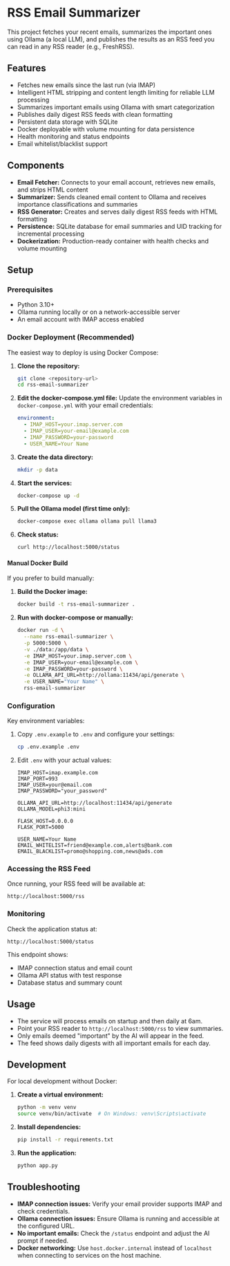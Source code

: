 # RSS Email Summarizer

This project fetches your recent emails, summarizes the important ones using Ollama (a local LLM), and publishes the results as an RSS feed you can read in any RSS reader (e.g., FreshRSS).

## Features

- Fetches new emails since the last run (via IMAP)
- Intelligent HTML stripping and content length limiting for reliable LLM processing
- Summarizes important emails using Ollama with smart categorization
- Publishes daily digest RSS feeds with clean formatting
- Persistent data storage with SQLite
- Docker deployable with volume mounting for data persistence
- Health monitoring and status endpoints
- Email whitelist/blacklist support

## Components

- **Email Fetcher:** Connects to your email account, retrieves new emails, and strips HTML content
- **Summarizer:** Sends cleaned email content to Ollama and receives importance classifications and summaries
- **RSS Generator:** Creates and serves daily digest RSS feeds with HTML formatting
- **Persistence:** SQLite database for email summaries and UID tracking for incremental processing
- **Dockerization:** Production-ready container with health checks and volume mounting

## Setup

### Prerequisites

- Python 3.10+
- Ollama running locally or on a network-accessible server
- An email account with IMAP access enabled

### Docker Deployment (Recommended)

The easiest way to deploy is using Docker Compose:

1. **Clone the repository:**

   ```bash
   git clone <repository-url>
   cd rss-email-summarizer
   ```

2. **Edit the docker-compose.yml file:**
   Update the environment variables in `docker-compose.yml` with your email credentials:

   ```yaml
   environment:
     - IMAP_HOST=your.imap.server.com
     - IMAP_USER=your-email@example.com
     - IMAP_PASSWORD=your-password
     - USER_NAME=Your Name
   ```

3. **Create the data directory:**

   ```bash
   mkdir -p data
   ```

4. **Start the services:**

   ```bash
   docker-compose up -d
   ```

5. **Pull the Ollama model (first time only):**

   ```bash
   docker-compose exec ollama ollama pull llama3
   ```

6. **Check status:**
   ```bash
   curl http://localhost:5000/status
   ```

#### Manual Docker Build

If you prefer to build manually:

1. **Build the Docker image:**

   ```bash
   docker build -t rss-email-summarizer .
   ```

2. **Run with docker-compose or manually:**
   ```bash
   docker run -d \
     --name rss-email-summarizer \
     -p 5000:5000 \
     -v ./data:/app/data \
     -e IMAP_HOST=your.imap.server.com \
     -e IMAP_USER=your-email@example.com \
     -e IMAP_PASSWORD=your-password \
     -e OLLAMA_API_URL=http://ollama:11434/api/generate \
     -e USER_NAME="Your Name" \
     rss-email-summarizer
   ```

### Configuration

Key environment variables:

1. Copy `.env.example` to `.env` and configure your settings:

   ```bash
   cp .env.example .env
   ```

2. Edit `.env` with your actual values:

   ```
   IMAP_HOST=imap.example.com
   IMAP_PORT=993
   IMAP_USER=your@email.com
   IMAP_PASSWORD="your_password"

   OLLAMA_API_URL=http://localhost:11434/api/generate
   OLLAMA_MODEL=phi3:mini

   FLASK_HOST=0.0.0.0
   FLASK_PORT=5000

   USER_NAME=Your Name
   EMAIL_WHITELIST=friend@example.com,alerts@bank.com
   EMAIL_BLACKLIST=promo@shopping.com,news@ads.com
   ```

### Accessing the RSS Feed

Once running, your RSS feed will be available at:

```
http://localhost:5000/rss
```

### Monitoring

Check the application status at:

```
http://localhost:5000/status
```

This endpoint shows:

- IMAP connection status and email count
- Ollama API status with test response
- Database status and summary count

## Usage

- The service will process emails on startup and then daily at 6am.
- Point your RSS reader to `http://localhost:5000/rss` to view summaries.
- Only emails deemed "important" by the AI will appear in the feed.
- The feed shows daily digests with all important emails for each day.

## Development

For local development without Docker:

1. **Create a virtual environment:**

   ```bash
   python -m venv venv
   source venv/bin/activate  # On Windows: venv\Scripts\activate
   ```

2. **Install dependencies:**

   ```bash
   pip install -r requirements.txt
   ```

3. **Run the application:**
   ```bash
   python app.py
   ```

## Troubleshooting

- **IMAP connection issues:** Verify your email provider supports IMAP and check credentials.
- **Ollama connection issues:** Ensure Ollama is running and accessible at the configured URL.
- **No important emails:** Check the `/status` endpoint and adjust the AI prompt if needed.
- **Docker networking:** Use `host.docker.internal` instead of `localhost` when connecting to services on the host machine.
